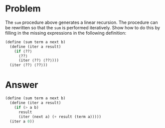 # Problem

The `sum` procedure above generates a linear recursion. The procedure can be rewritten so that the `sum` is performed iteratively. Show how to do this by filling in the missing expressions in the following definition:

```scheme
(define (sum term a next b)
  (define (iter a result)
    (if ⟨??⟩
      ⟨??⟩
      (iter ⟨??⟩ ⟨??⟩)))
  (iter ⟨??⟩ ⟨??⟩))
```

# Answer

```scheme
(define (sum term a next b)
  (define (iter a result)
    (if (> a b)
      result
      (iter (next a) (+ result (term a)))))
  (iter a 0))
```
